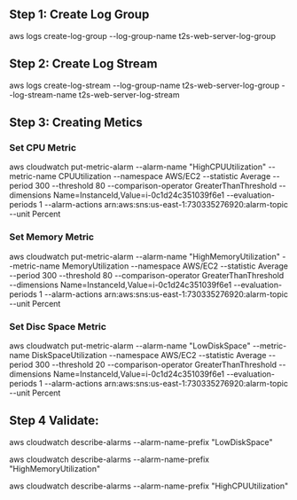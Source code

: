 ## Step 1: Create Log Group
aws logs create-log-group --log-group-name t2s-web-server-log-group

## Step 2: Create Log Stream
aws logs create-log-stream --log-group-name t2s-web-server-log-group --log-stream-name t2s-web-server-log-stream

## Step 3: Creating Metics

### Set CPU Metric
aws cloudwatch put-metric-alarm --alarm-name "HighCPUUtilization"
--metric-name CPUUtilization --namespace AWS/EC2 --statistic Average --period 300
--threshold 80 --comparison-operator GreaterThanThreshold
--dimensions Name=InstanceId,Value=i-0c1d24c351039f6e1 --evaluation-periods 1
--alarm-actions arn:aws:sns:us-east-1:730335276920:alarm-topic --unit Percent

### Set Memory Metric
aws cloudwatch put-metric-alarm --alarm-name "HighMemoryUtilization"
--metric-name MemoryUtilization --namespace AWS/EC2 --statistic Average --period 300
--threshold 80 --comparison-operator GreaterThanThreshold
--dimensions Name=InstanceId,Value=i-0c1d24c351039f6e1 --evaluation-periods 1
--alarm-actions arn:aws:sns:us-east-1:730335276920:alarm-topic --unit Percent

### Set Disc Space Metric
aws cloudwatch put-metric-alarm --alarm-name "LowDiskSpace"
--metric-name DiskSpaceUtilization --namespace AWS/EC2 --statistic Average --period 300
--threshold 20 --comparison-operator GreaterThanThreshold
--dimensions Name=InstanceId,Value=i-0c1d24c351039f6e1 --evaluation-periods 1
--alarm-actions arn:aws:sns:us-east-1:730335276920:alarm-topic --unit Percent

## Step 4 Validate:
aws cloudwatch describe-alarms --alarm-name-prefix "LowDiskSpace"

aws cloudwatch describe-alarms --alarm-name-prefix "HighMemoryUtilization"

aws cloudwatch describe-alarms --alarm-name-prefix "HighCPUUtilization"
